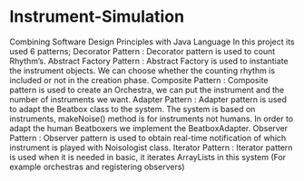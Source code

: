 # Instrument-Simulation
Combining Software Design Principles with Java Language
In this project its used 6 patterns;
Decorator Pattern : Decorator pattern is used to count Rhythm’s.
Abstract Factory Pattern : Abstract Factory is used to instantiate the instrument objects.
We can choose whether the counting rhythm is included or not in the creation phase.
Composite Pattern : Composite pattern is used to create an Orchestra, we can put the
instrument and the number of instruments we want.
Adapter Pattern : Adapter pattern is used to adapt the Beatbox class to the system. The
system is based on instruments, makeNoise() method is for instruments not humans. In order
to adapt the human Beatboxers we implement the BeatboxAdapter.
Observer Pattern : Observer pattern is used to obtain real-time notification of which
instrument is played with Noisologist class.
Iterator Pattern : Iterator pattern is used when it is needed in basic, it iterates ArrayLists in
this system (For example orchestras and registering observers)
